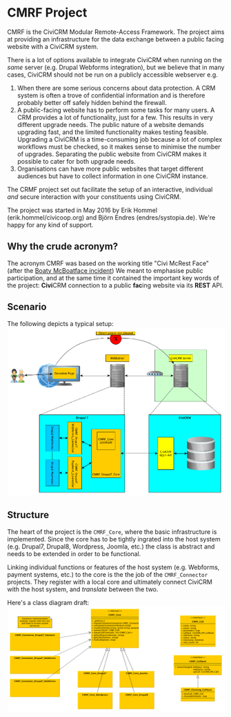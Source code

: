 # CMRF Project

CMRF is the CiviCRM Modular Remote-Access Framework. The project aims at providing an infrastructure for the data exchange between a public facing website with a CiviCRM system.

There is a lot of options available to integrate CiviCRM when running on the *same* server (e.g. Drupal Webforms integration), but we believe that in many cases, CiviCRM should not be run on a publicly accessible webserver e.g.
1. When there are some serious concerns about data protection. A CRM system is often a trove of confidential information and is therefore probably better off safely hidden behind the firewall.
1. A public-facing website has to perform some tasks for many users. A CRM provides a lot of functionality, just for a few. This results in very different upgrade needs. The public nature of a website demands upgrading fast, and the limited functionality makes testing feasible. Upgrading a CiviCRM is a time-consuming job because a lot of complex workflows must be checked, so it makes sense to minimise the number of upgrades. Separating the public website from CiviCRM makes it possible to cater for both upgrade needs.
1. Organisations can have more public websites that target different audiences but have to collect information in one CiviCRM instance.


The CRMF project set out facilitate the setup of an interactive, individual *and* secure interaction with your constituents using CiviCRM.

The project was started in May 2016 by Erik Hommel (erik.hommel/civicoop.org) and Björn Endres (endres/systopia.de). We're happy for any kind of support.

## Why the crude acronym?

The acronym CMRF was based on the working title "Civi McRest Face" (after the [Boaty McBoatface incident](http://www.theguardian.com/environment/2016/apr/17/boaty-mcboatface-wins-poll-to-name-polar-research-vessel)) We meant to emphasise public participation, and at the same time it contained the important key words of the project: **Civi**CRM connection to a public **fac**ing website via its **REST** API.


## Scenario

The following depicts a typical setup:<br/>
<img src="images/scenario.png" width="800">


## Structure

The heart of the project is the ``CMRF_Core``, where the basic infrastructure is implemented. Since the core has to be tightly ingrated into the host system (e.g. Drupal7, Drupal8, Wordpress, Joomla, etc.) the class is abstract and needs to be extended in order to be functional.

Linking individual functions or features of the host system (e.g. Webforms, payment systems, etc.) to the core is the the job of the ``CMRF_Connector`` projects. They register with a local core and ultimately connect CiviCRM with the host system, and *translate* between the two.

Here's a class diagram draft:<br/>
<img src="images/classes.png" width="800">

